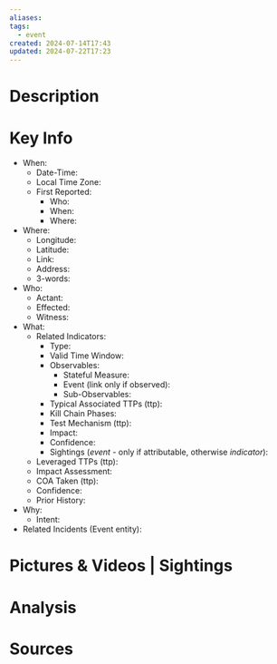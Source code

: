 ```yaml
---
aliases: 
tags:
  - event
created: 2024-07-14T17:43
updated: 2024-07-22T17:23
---
```

# Description



# Key Info
- When: 
	- Date-Time: 
	- Local Time Zone: 
	- First Reported: 
		- Who: 
		- When: 
		- Where: 
- Where: 
	- Longitude: 
	- Latitude: 
	- Link:
	- Address: 
	- 3-words: 
- Who: 
	- Actant: 
	- Effected: 
	- Witness: 
- What: 
	- Related Indicators: 
		- Type: 
		- Valid Time Window: 
		- Observables: 
			- Stateful Measure: 
			- Event (link only if observed): 
			- Sub-Observables: 
		- Typical Associated TTPs (ttp): 
		- Kill Chain Phases: 
		- Test Mechanism (ttp): 
		- Impact: 
		- Confidence: 
		- Sightings (*event* - only if attributable, otherwise *indicator*):
	- Leveraged TTPs (ttp):  
	- Impact Assessment: 
	- COA Taken (ttp): 
	- Confidence: 
	- Prior History: 
- Why: 
	- Intent: 
- Related Incidents (Event entity): 
# Pictures & Videos | Sightings



# Analysis



# Sources
